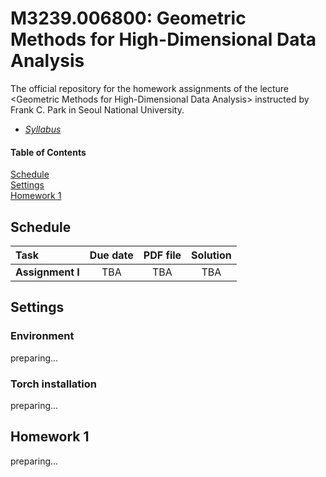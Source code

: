 # M3239.006800: Geometric Methods for High-Dimensional Data Analysis
The official repository for the homework assignments of the lecture &lt;Geometric Methods for High-Dimensional Data Analysis> instructed by Frank C. Park in Seoul National University. 

- *[Syllabus](assets/syllabus.pdf)*

#### Table of Contents  
[Schedule](#Schedule)  
[Settings](#Settings)  
[Homework 1](#Homework-1)  


## Schedule
Task                | Due date  | PDF file   | Solution
:---                |  :---:    |   :---:    | :---:
**Assignment I**    | TBA       | TBA        | TBA


## Settings
### Environment
preparing...

### Torch installation
preparing...

## Homework 1
preparing...